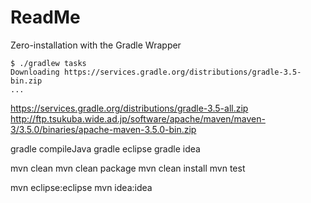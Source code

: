 # ReadMe

Zero-installation with the Gradle Wrapper

```
$ ./gradlew tasks
Downloading https://services.gradle.org/distributions/gradle-3.5-bin.zip
...
```

https://services.gradle.org/distributions/gradle-3.5-all.zip
http://ftp.tsukuba.wide.ad.jp/software/apache/maven/maven-3/3.5.0/binaries/apache-maven-3.5.0-bin.zip

gradle compileJava
gradle eclipse
gradle idea

mvn clean
mvn clean package
mvn clean install
mvn test

mvn eclipse:eclipse
mvn idea:idea


